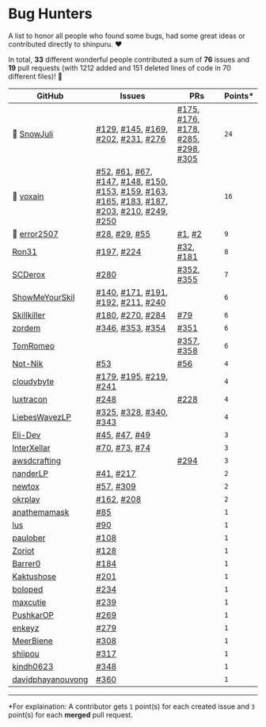 # Bug Hunters

A list to honor all people who found some bugs, had some great ideas or contributed directly to shinpuru. ❤️

In total, **33** different wonderful people contributed a sum of **76** issues and **19** pull requests (with 1212 added and 151 deleted lines of code in 70 different files)! 🎉

| GitHub | Issues | PRs | Points* |
|--------|--------|-----|---------|
| 🥇  [SnowJuli](https://github.com/SnowJuli) | [#129](https://github.com/zekroTJA/shinpuru/issues/129), [#145](https://github.com/zekroTJA/shinpuru/issues/145), [#169](https://github.com/zekroTJA/shinpuru/issues/169), [#202](https://github.com/zekroTJA/shinpuru/issues/202), [#231](https://github.com/zekroTJA/shinpuru/issues/231), [#276](https://github.com/zekroTJA/shinpuru/issues/276) | [#175](https://github.com/zekroTJA/shinpuru/pull/175), [#176](https://github.com/zekroTJA/shinpuru/pull/176), [#178](https://github.com/zekroTJA/shinpuru/pull/178), [#285](https://github.com/zekroTJA/shinpuru/pull/285), [#298](https://github.com/zekroTJA/shinpuru/pull/298), [#305](https://github.com/zekroTJA/shinpuru/pull/305) | `24` |
| 🥈  [voxain](https://github.com/voxain) | [#52](https://github.com/zekroTJA/shinpuru/issues/52), [#61](https://github.com/zekroTJA/shinpuru/issues/61), [#67](https://github.com/zekroTJA/shinpuru/issues/67), [#147](https://github.com/zekroTJA/shinpuru/issues/147), [#148](https://github.com/zekroTJA/shinpuru/issues/148), [#150](https://github.com/zekroTJA/shinpuru/issues/150), [#153](https://github.com/zekroTJA/shinpuru/issues/153), [#159](https://github.com/zekroTJA/shinpuru/issues/159), [#163](https://github.com/zekroTJA/shinpuru/issues/163), [#165](https://github.com/zekroTJA/shinpuru/issues/165), [#183](https://github.com/zekroTJA/shinpuru/issues/183), [#187](https://github.com/zekroTJA/shinpuru/issues/187), [#203](https://github.com/zekroTJA/shinpuru/issues/203), [#210](https://github.com/zekroTJA/shinpuru/issues/210), [#249](https://github.com/zekroTJA/shinpuru/issues/249), [#250](https://github.com/zekroTJA/shinpuru/issues/250) |  | `16` |
| 🥉  [error2507](https://github.com/error2507) | [#28](https://github.com/zekroTJA/shinpuru/issues/28), [#29](https://github.com/zekroTJA/shinpuru/issues/29), [#55](https://github.com/zekroTJA/shinpuru/issues/55) | [#1](https://github.com/zekroTJA/shinpuru/pull/1), [#2](https://github.com/zekroTJA/shinpuru/pull/2) | `9` |
|  [Ron31](https://github.com/Ron31) | [#197](https://github.com/zekroTJA/shinpuru/issues/197), [#224](https://github.com/zekroTJA/shinpuru/issues/224) | [#32](https://github.com/zekroTJA/shinpuru/pull/32), [#181](https://github.com/zekroTJA/shinpuru/pull/181) | `8` |
|  [SCDerox](https://github.com/SCDerox) | [#280](https://github.com/zekroTJA/shinpuru/issues/280) | [#352](https://github.com/zekroTJA/shinpuru/pull/352), [#355](https://github.com/zekroTJA/shinpuru/pull/355) | `7` |
|  [ShowMeYourSkil](https://github.com/ShowMeYourSkil) | [#140](https://github.com/zekroTJA/shinpuru/issues/140), [#171](https://github.com/zekroTJA/shinpuru/issues/171), [#191](https://github.com/zekroTJA/shinpuru/issues/191), [#192](https://github.com/zekroTJA/shinpuru/issues/192), [#211](https://github.com/zekroTJA/shinpuru/issues/211), [#240](https://github.com/zekroTJA/shinpuru/issues/240) |  | `6` |
|  [Skillkiller](https://github.com/Skillkiller) | [#180](https://github.com/zekroTJA/shinpuru/issues/180), [#270](https://github.com/zekroTJA/shinpuru/issues/270), [#284](https://github.com/zekroTJA/shinpuru/issues/284) | [#79](https://github.com/zekroTJA/shinpuru/pull/79) | `6` |
|  [zordem](https://github.com/zordem) | [#346](https://github.com/zekroTJA/shinpuru/issues/346), [#353](https://github.com/zekroTJA/shinpuru/issues/353), [#354](https://github.com/zekroTJA/shinpuru/issues/354) | [#351](https://github.com/zekroTJA/shinpuru/pull/351) | `6` |
|  [TomRomeo](https://github.com/TomRomeo) |  | [#357](https://github.com/zekroTJA/shinpuru/pull/357), [#358](https://github.com/zekroTJA/shinpuru/pull/358) | `6` |
|  [Not-Nik](https://github.com/Not-Nik) | [#53](https://github.com/zekroTJA/shinpuru/issues/53) | [#56](https://github.com/zekroTJA/shinpuru/pull/56) | `4` |
|  [cloudybyte](https://github.com/cloudybyte) | [#179](https://github.com/zekroTJA/shinpuru/issues/179), [#195](https://github.com/zekroTJA/shinpuru/issues/195), [#219](https://github.com/zekroTJA/shinpuru/issues/219), [#241](https://github.com/zekroTJA/shinpuru/issues/241) |  | `4` |
|  [luxtracon](https://github.com/luxtracon) | [#248](https://github.com/zekroTJA/shinpuru/issues/248) | [#228](https://github.com/zekroTJA/shinpuru/pull/228) | `4` |
|  [LiebesWavezLP](https://github.com/LiebesWavezLP) | [#325](https://github.com/zekroTJA/shinpuru/issues/325), [#328](https://github.com/zekroTJA/shinpuru/issues/328), [#340](https://github.com/zekroTJA/shinpuru/issues/340), [#343](https://github.com/zekroTJA/shinpuru/issues/343) |  | `4` |
|  [Eli-Dev](https://github.com/Eli-Dev) | [#45](https://github.com/zekroTJA/shinpuru/issues/45), [#47](https://github.com/zekroTJA/shinpuru/issues/47), [#49](https://github.com/zekroTJA/shinpuru/issues/49) |  | `3` |
|  [InterXellar](https://github.com/InterXellar) | [#70](https://github.com/zekroTJA/shinpuru/issues/70), [#73](https://github.com/zekroTJA/shinpuru/issues/73), [#74](https://github.com/zekroTJA/shinpuru/issues/74) |  | `3` |
|  [awsdcrafting](https://github.com/awsdcrafting) |  | [#294](https://github.com/zekroTJA/shinpuru/pull/294) | `3` |
|  [nanderLP](https://github.com/nanderLP) | [#41](https://github.com/zekroTJA/shinpuru/issues/41), [#217](https://github.com/zekroTJA/shinpuru/issues/217) |  | `2` |
|  [newtox](https://github.com/newtox) | [#57](https://github.com/zekroTJA/shinpuru/issues/57), [#309](https://github.com/zekroTJA/shinpuru/issues/309) |  | `2` |
|  [okrplay](https://github.com/okrplay) | [#162](https://github.com/zekroTJA/shinpuru/issues/162), [#208](https://github.com/zekroTJA/shinpuru/issues/208) |  | `2` |
|  [anathemamask](https://github.com/anathemamask) | [#85](https://github.com/zekroTJA/shinpuru/issues/85) |  | `1` |
|  [lus](https://github.com/lus) | [#90](https://github.com/zekroTJA/shinpuru/issues/90) |  | `1` |
|  [paulober](https://github.com/paulober) | [#108](https://github.com/zekroTJA/shinpuru/issues/108) |  | `1` |
|  [Zoriot](https://github.com/Zoriot) | [#128](https://github.com/zekroTJA/shinpuru/issues/128) |  | `1` |
|  [Barrer0](https://github.com/Barrer0) | [#184](https://github.com/zekroTJA/shinpuru/issues/184) |  | `1` |
|  [Kaktushose](https://github.com/Kaktushose) | [#201](https://github.com/zekroTJA/shinpuru/issues/201) |  | `1` |
|  [boloped](https://github.com/boloped) | [#234](https://github.com/zekroTJA/shinpuru/issues/234) |  | `1` |
|  [maxcutie](https://github.com/maxcutie) | [#239](https://github.com/zekroTJA/shinpuru/issues/239) |  | `1` |
|  [PushkarOP](https://github.com/PushkarOP) | [#269](https://github.com/zekroTJA/shinpuru/issues/269) |  | `1` |
|  [enkeyz](https://github.com/enkeyz) | [#279](https://github.com/zekroTJA/shinpuru/issues/279) |  | `1` |
|  [MeerBiene](https://github.com/MeerBiene) | [#308](https://github.com/zekroTJA/shinpuru/issues/308) |  | `1` |
|  [shiipou](https://github.com/shiipou) | [#317](https://github.com/zekroTJA/shinpuru/issues/317) |  | `1` |
|  [kindh0623](https://github.com/kindh0623) | [#348](https://github.com/zekroTJA/shinpuru/issues/348) |  | `1` |
|  [davidphayanouvong](https://github.com/davidphayanouvong) | [#360](https://github.com/zekroTJA/shinpuru/issues/360) |  | `1` |


---
*For explaination: A contributor gets `1` point(s) for each created issue and `3` point(s) for each **merged** pull request.